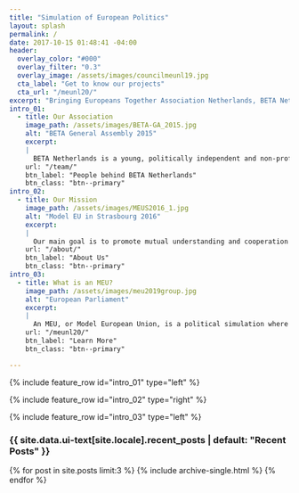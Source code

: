 ```yaml
---
title: "Simulation of European Politics"
layout: splash
permalink: /
date: 2017-10-15 01:48:41 -04:00
header:
  overlay_color: "#000"
  overlay_filter: "0.3"
  overlay_image: /assets/images/councilmeunl19.jpg
  cta_label: "Get to know our projects"
  cta_url: "/meunl20/"
excerpt: "Bringing Europeans Together Association Netherlands, BETA Netherlands for short, is a politically independent and non-profit association to support the organisation of European politics simulations."
intro_01:
  - title: Our Association
    image_path: /assets/images/BETA-GA_2015.jpg
    alt: "BETA General Assembly 2015"
    excerpt:
    |
      BETA Netherlands is a young, politically independent and non-profit (ANBI) association founded in 2018 by young Europeans in Delft, Netherlands.
    url: "/team/"
    btn_label: "People behind BETA Netherlands"
    btn_class: "btn--primary"
intro_02:
  - title: Our Mission
    image_path: /assets/images/MEUS2016_1.jpg
    alt: "Model EU in Strasbourg 2016"
    excerpt:
    |
      Our main goal is to promote mutual understanding and cooperation between young Europeans and to contribute to the spreading of European ideas. It aims to achieve this goal by organising political simulations on local, regional and European level that mirror the functioning of the institutions of the EU and the legislative procedure of the EU for educational purposes.
    url: "/about/"
    btn_label: "About Us"
    btn_class: "btn--primary"
intro_03:
  - title: What is an MEU?
    image_path: /assets/images/meu2019group.jpg
    alt: "European Parliament"
    excerpt:
    |
      An MEU, or Model European Union, is a political simulation where you get to learn about and simulate the inner workings of the European Union institutions, in particular the European Parliament and the Council of the European Union.
    url: "/meunl20/"
    btn_label: "Learn More"
    btn_class: "btn--primary"

---
```


{% include feature_row id="intro_01" type="left" %}

{% include feature_row id="intro_02" type="right" %}

{% include feature_row id="intro_03" type="left" %}

<div class="layout--splash__recent--posts">
<h3 class="archive__subtitle">{{ site.data.ui-text[site.locale].recent_posts | default: "Recent Posts" }}</h3>

{% for post in site.posts limit:3 %}
  {% include archive-single.html %}
{% endfor %}
</div>
